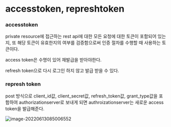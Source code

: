 # accesstoken, represhtoken

### accesstoken

private resource에 접근하는 rest api에 대한 모든 요청에 대한 토큰이 포함되어 있는지, 또 해당 토큰이 유효한지의 여부를 검증함으로써 인증 절차를 수행할 때 사용하는 토큰이다.

access token은 수명이 있어 재발급을 받아야한다.

refresh token으로 다시 로그인 하지 않고 발급 받을 수 있다.

### represh token

post 방식으로 client_id값, client_secret값, refresh_token값, grant_type값을 포함하여 authorizationserver로 보내게 되면 authroizationserver는 새로운 access token을 발급해준다.

![image-20220613085006552](C:\Users\user\AppData\Roaming\Typora\typora-user-images\image-20220613085006552.png)